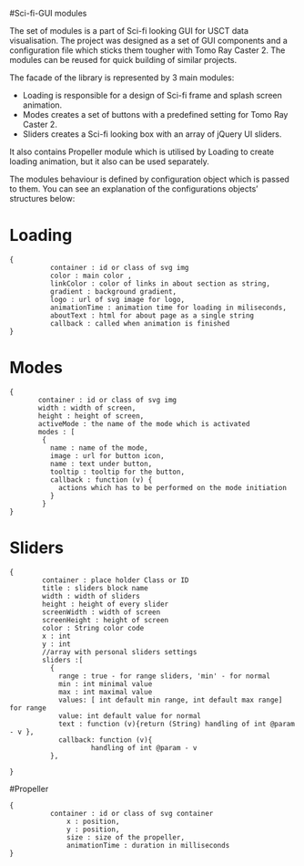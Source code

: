 #Sci-fi-GUI modules

The set of modules is a part of Sci-fi looking GUI for USCT data visualisation. The project was designed as a set of GUI components and a configuration file which sticks them tougher with Tomo Ray Caster 2. The modules can be reused for quick building of similar projects.

The facade of the library is represented by 3 main modules:

* Loading is responsible for a design of Sci-fi frame and splash screen animation.
* Modes creates a set of buttons with a predefined setting for Tomo Ray Caster 2.
* Sliders creates a Sci-fi looking box with an array of jQuery UI sliders.

It also contains Propeller module which is utilised by Loading to create loading animation, but it also can be used separately. 

The modules behaviour is defined by configuration object which is passed to them. You can see an explanation of the configurations objects’ structures below:

# Loading
``` JavaSctipt
{
	      container : id or class of svg img
	      color : main color ,
	      linkColor : color of links in about section as string, 
	      gradient : background gradient, 
	      logo : url of svg image for logo,
	      animationTime : animation time for loading in miliseconds,
	      aboutText : html for about page as a single string
	      callback : called when animation is finished
}    
```

# Modes
``` JavaSctipt
{
  	   container : id or class of svg img
	   width : width of screen,
	   height : height of screen,
	   activeMode : the name of the mode which is activated
	   modes : [
	    {
	      name : name of the mode,
	      image : url for button icon,
	      name : text under button,
	      tooltip : tooltip for the button,
	      callback : function (v) {
	        actions which has to be performed on the mode initiation
	      }
	    }
}
```

# Sliders
``` JavaSctipt
{
	    container : place holder Class or ID 
	    title : sliders block name 
	    width : width of sliders 
	    height : height of every slider 
	    screenWidth : width of screen
	    screenHeight : height of screen
	    color : String color code 
	    x : int
	    y : int
	    //array with personal sliders settings
	    sliders :[
	      {
	        range : true - for range sliders, 'min' - for normal
	        min : int minimal value
	        max : int maximal value
	        values: [ int default min range, int default max range] for range
	        value: int default value for normal
	        text : function (v){return (String) handling of int @param - v },
	        callback: function (v){ 
	        		handling of int @param - v
	      },

}
```

#Propeller

``` JavaSctipt
{
  		  container : id or class of svg container
	          x : position,
	          y : position,
	          size : size of the propeller, 
	          animationTime : duration in milliseconds
}
```


